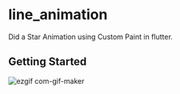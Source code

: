 # line_animation

Did a Star Animation using Custom Paint in flutter.

## Getting Started
![ezgif com-gif-maker](https://user-images.githubusercontent.com/79691862/125564031-0aebb4f9-2cb4-48e8-8edd-88d9574ffed3.gif)
